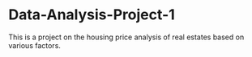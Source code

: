 # Data-Analysis-Project-1
This is a project on the housing price analysis of real estates based on various factors.
